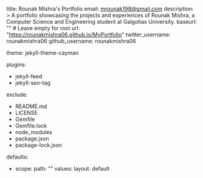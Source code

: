 title: Rounak Mishra's Portfolio
email: mrounak198@gmail.com
description: >
  A portfolio showcasing the projects and experiences of Rounak Mishra, a Computer Science and Engineering student at Galgotias University.
baseurl: "" # Leave empty for root
url: "https://rounakmishra06.github.io/MyPortfolio"
twitter_username: rounakmishra06
github_username: rounakmishra06

theme: jekyll-theme-cayman

plugins:
  - jekyll-feed
  - jekyll-seo-tag

exclude:
  - README.md
  - LICENSE
  - Gemfile
  - Gemfile.lock
  - node_modules
  - package.json
  - package-lock.json

defaults:
  - scope:
      path: ""
    values:
      layout: default
